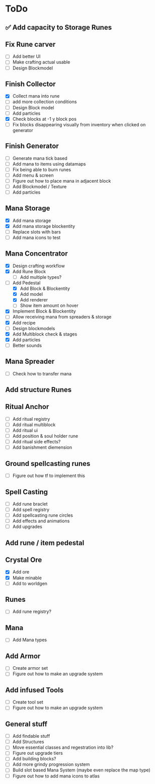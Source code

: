 # ToDo

## ✅ Add capacity to Storage Runes
## Fix Rune carver
* [ ] Add better UI
* [ ] Make crafting actual usable
* [ ] Design Blockmodel 

## Finish Collector
* [X] Collect mana into rune
* [ ] add more collection conditions
* [ ] Design Block model
* [ ] Add particles
* [X] Check blocks at -1 y block pos
* [ ] Fix blocks disappearing visually from inventory when clicked on generator

## Finish Generator
* [ ] Generate mana tick based
* [ ] Add mana to items using datamaps
* [ ] Fix being able to burn runes
* [ ] Add menu & screen
* [ ] Figure out how to place mana in adjacent block
* [ ] Add Blockmodel / Texture
* [ ] Add particles

## Mana Storage
* [X] Add mana storage
* [X] Add mana storage blockentity
* [ ] Replace slots with bars
* [ ] Add mana icons to test
## Mana Concentrator
* [X] Design crafting workflow
* [X] Add Rune Block
    * [ ] Add multiple types?
* [ ] Add Pedestal
  * [X] Add Block & Blockentity
  * [X] Add model
  * [X] Add renderer
  * [ ] Show item amount on hover
* [X] Implement Block & Blockentity
* [ ] Allow receiving mana from spreaders & storage
* [X] Add recipe
* [ ] Design blockmodels
* [X] Add Multiblock check & stages
* [X] Add particles
* [ ] Better sounds

## Mana Spreader
* [ ] Check how to transfer mana
## Add structure Runes
## Ritual Anchor
* [ ] Add ritual registry
* [ ] Add ritual multiblock
* [ ] Add ritual ui
* [ ] Add position & soul holder rune
* [ ] Add ritual side effects?
* [ ] Add banishment diemension
  
## Ground spellcasting runes
* [ ] Figure out how tf to implement this

## Spell Casting
* [ ] Add rune braclet
* [ ] Add spell registry
* [ ] Add spellcasting rune circles
* [ ] Add effects and animations
* [ ] Add upgrades

## Add rune / item pedestal

## Crystal Ore

* [X] Add ore
* [X] Make minable
* [ ] Add to worldgen
## Runes

* [ ] Add rune registry?

## Mana
* [ ] Add Mana types

## Add Armor
* [ ] Create armor set
* [ ] Figure out how to make an upgrade system
## Add infused Tools
* [ ] Create tool set
* [ ] Figure out how to make an upgrade system

## General stuff
* [ ] Add findable stuff
* [ ] Add Structures
* [ ] Move essential classes and regestration into lib?
* [ ] Figure out upgrade tiers
* [ ] Add building blocks?
* [ ] Add more grindy progression system
* [ ] Build slot based Mana System (maybe even replace the map type)
* [ ] Figure out how to add mana icons to atlas